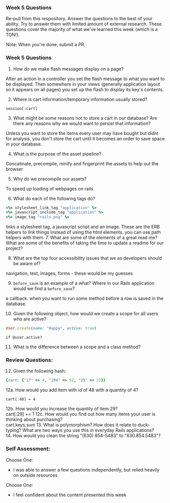 ### Week 5 Questions

Re-pull from this respository. Answer the questions to the best of your ability. Try to answer them with limited amount of external research. These questions cover the majority of what we've learned this week (which is a TON!). 

Note: When you're done, submit a PR. 

### Week 5 Questions
1. How do we make flash messages display on a page?

  After an action in a controller you set the flash message to what you want to be displayed. Then somewhere in your views (generally application layout so it appears on all pages) you set up the flash to display its key's contents.

2. Where is cart information/temporary information usually stored?

  `session[:cart]`

3. What might be some reasons not to store a cart in our database? Are there any reasons why we would want to persist that information?

  Unless you want to store the items every user may have bought but didnt for analysis, you don't store the cart until it becomes an order to save space in your database.

4. What is the purpose of the asset pipeline?

  Concatinate, precompile, minify and fingerprint the assets to help out the browser

5. Why do we precompile our assets?

  To speed up loading of webpages on rails

6. What do each of the following tags do?

```ruby 
<%= stylesheet_link_tag "application" %>
<%= javascript_include_tag "application" %>
<%= image_tag "rails.png" %>
```

  links a stylesheet tag, a javascript script and an image.
  These are the ERB helpers to link things instead of using the html elements. you can use path helpers with them.
7. What are some of the elements of a great read me? What are some of the benefits of taking the time to update a readme for our project?

8. What are the top four accessibility issues that we as developers should be aware of?

  navigation, text, images, forms - these would be my guesses

9. `before_save` is an example of a what? Where in our Rails application would we find a `before_save`?

  a callback. when you want to run some method before a row is saved in the database.

10. Given the following object, how would we create a scope for all users who are active?

```ruby 
User.create(name: "Happy", active: true)
```
  `if @user.active?`

11. What is the difference between a scope and a class method?

### Review Questions:  
12. Given the following hash:  

```ruby
{cart: {"17" => 4, "204" => 52, "29" => 22}}
```

  12a. How would you add item with id of 48 with a quantity of 4?  

    cart[:48] = 4
  12b. How would you increase the quantity of item 29?  
    cart[:29] += 1
  12c. How would you find out how many items your user is thinking about purchasing?   
    cart.keys.sum
13. What is polymorphism? How does it relate to duck-typing? What are two ways you use this in everyday Rails applications?  
14. How would you clean the string "(630) 854-5483" to "630.854.5483"?  


### Self Assessment:
Choose One:

* I was able to answer a few questions independently, but relied heavily on outside resources 

Choose One:

* I feel confident about the content presented this week

